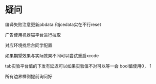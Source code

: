 # 疑问

编译失败注意更新pbdata 和jcedata实在不行reset

广告使用机器猫平台进行拉取

对应环境找后台同学配置

如果期望效果与实际效果不同可以尝试重启xcode

tab实验平台值的下发有延迟可以如果实验值不对可以等一会 bool值使用0， 1

所有边界样例提前询问好

